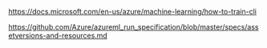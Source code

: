 https://docs.microsoft.com/en-us/azure/machine-learning/how-to-train-cli

https://github.com/Azure/azureml_run_specification/blob/master/specs/assetversions-and-resources.md


